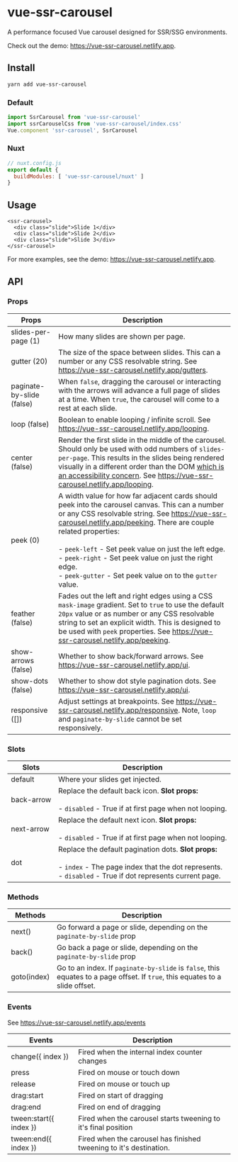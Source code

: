 # vue-ssr-carousel

A performance focused Vue carousel designed for SSR/SSG environments.

Check out the demo: https://vue-ssr-carousel.netlify.app.

## Install

```sh
yarn add vue-ssr-carousel
```

### Default

```js
import SsrCarousel from 'vue-ssr-carousel'
import ssrCarouselCss from 'vue-ssr-carousel/index.css'
Vue.component 'ssr-carousel', SsrCarousel
```

### Nuxt

```js
// nuxt.config.js
export default {
  buildModules: [ 'vue-ssr-carousel/nuxt' ]
}
```

## Usage

```vue
<ssr-carousel>
  <div class="slide">Slide 1</div>
  <div class="slide">Slide 2</div>
  <div class="slide">Slide 3</div>
</ssr-carousel>
```

For more examples, see the demo: https://vue-ssr-carousel.netlify.app.

## API

### Props

| **Props**                 | **Description**                                                                                                                                                                                                                                                                                                                                                                                                          |
|---------------------------|--------------------------------------------------------------------------------------------------------------------------------------------------------------------------------------------------------------------------------------------------------------------------------------------------------------------------------------------------------------------------------------------------------------------------|
| slides-per-page (1)       | How many slides are shown per page.                                                                                                                                                                                                                                                                                                                                                                                      |
| gutter (20)               | The size of the space between slides. This can a number or any CSS resolvable string. See https://vue-ssr-carousel.netlify.app/gutters.                                                                                                                                                                                                                                                                                  |
| paginate-by-slide (false) | When `false`, dragging the carousel or interacting with the arrows will advance a full page of slides at a time.  When `true`, the carousel will come to a rest at each slide.                                                                                                                                                                                                                                           |
| loop (false)              | Boolean to enable looping / infinite scroll. See https://vue-ssr-carousel.netlify.app/looping.                                                                                                                                                                                                                                                                                                                           |
| center (false)            | Render the first slide in the middle of the carousel.  Should only be used with odd numbers of `slides-per-page`.  This results in the slides being rendered visually in a different order than the DOM [which is an accessibility concern](https://developer.mozilla.org/en-US/docs/Web/CSS/order#accessibility_concerns). See https://vue-ssr-carousel.netlify.app/looping.                                            |
| peek (0)                  | A width value for how far adjacent cards should peek into the carousel canvas. This can a number or any CSS resolvable string. See https://vue-ssr-carousel.netlify.app/peeking.  There are couple related properties:   <br><br> - `peek-left` - Set peek value on just the left edge.   <br> - `peek-right` - Set peek value on just the right edge.   <br> - `peek-gutter` - Set peek value on to the `gutter` value. |
| feather (false)           | Fades out the left and right edges using a CSS `mask-image` gradient.  Set to `true` to use the default `20px` value or as number or any CSS resolvable string to set an explicit width. This is designed to be used with `peek` properties. See https://vue-ssr-carousel.netlify.app/peeking.                                                                                                                           |
| show-arrows (false)       | Whether to show back/forward arrows. See https://vue-ssr-carousel.netlify.app/ui.                                                                                                                                                                                                                                                                                                                                        |
| show-dots (false)         | Whether to show dot style pagination dots. See https://vue-ssr-carousel.netlify.app/ui.                                                                                                                                                                                                                                                                                                                                  |
| responsive ([])           | Adjust settings at breakpoints. See https://vue-ssr-carousel.netlify.app/responsive. Note, `loop` and `paginate-by-slide` cannot be set responsively.                                                                                                                                                                                                                                                                    |

### Slots

| **Slots**  | **Description**                                                                                                                                                               |
|------------|-------------------------------------------------------------------------------------------------------------------------------------------------------------------------------|
| default    | Where your slides get injected.                                                                                                                                               |
| back-arrow | Replace the default back icon. **Slot props:**   <br><br> - `disabled` - True if at first page when not looping.                                                              |
| next-arrow | Replace the default next icon. **Slot props:**   <br><br>- `disabled` - True if at first page when not looping.                                                               |
| dot        | Replace the default pagination dots.  **Slot props:**   <br><br>- `index` - The page index that the dot represents.   <br>- `disabled` - True if dot represents current page. |

### Methods

| Methods     | Description                                                                                                                    |
|-------------|--------------------------------------------------------------------------------------------------------------------------------|
| next()      | Go forward a page or slide, depending on the `paginate-by-slide` prop                                                          |
| back()      | Go back a page or slide, depending on the `paginate-by-slide` prop                                                             |
| goto(index) | Go to an index.  If `paginate-by-slide` is `false`, this equates to a page offset.  If `true`, this equates to a slide offset. |

### Events

See https://vue-ssr-carousel.netlify.app/events

| Events                 | Description                                                        |
|------------------------|--------------------------------------------------------------------|
| change({ index })      | Fired when the internal index counter changes                      |
| press                  | Fired on mouse or touch down                                       |
| release                | Fired on mouse or touch up                                         |
| drag:start             | Fired on start of dragging                                         |
| drag:end               | Fired on end of dragging                                           |
| tween:start({ index }) | Fired when the carousel starts tweening to it's final position     |
| tween:end({ index })   | Fired when the carousel has finished tweening to it's destination. |
